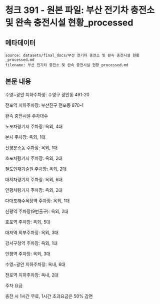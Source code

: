 # 청크 391 - 원본 파일: 부산 전기차 충전소 및 완속 충전시설 현황_processed

## 메타데이터

```
source: datasets/final_docs/부산 전기차 충전소 및 완속 충전시설 현황_processed.md
filename: 부산 전기차 충전소 및 완속 충전시설 현황_processed.md
```

## 본문 내용

수영~광안 지하주차장: 수영구 광안동 491-20

전포역 지하주차장: 부산진구 전포동 870-1

완속 충전시설 주차대수

노포차량기지 주차장: 옥외, 4대

본사 주차장: 옥외, 1대

신평분소동 주차장: 옥외, 1대

호포차량기지 주차장: 옥외, 2대

철도인재기술원 주차장: 옥외, 2대

대저차량기지 주차장: 옥외, 6대

안평차량기지 주차장: 옥외, 2대

다대포해수욕장역 주차장: 옥외, 1대

신평역 주차장(9번출구): 옥외, 2대

호포역 주차장: 옥외, 5대

대저역 외부주차장: 옥외, 3대

강서구청역 주차장: 옥외, 1대

안평역 주차장: 옥외, 3대

수영~광안 지하주차장: 옥내, 6대

전포역 지하주차장: 옥내, 2대

주차 요금

충전 시 1시간 무료, 1시간 초과요금은 50% 감면